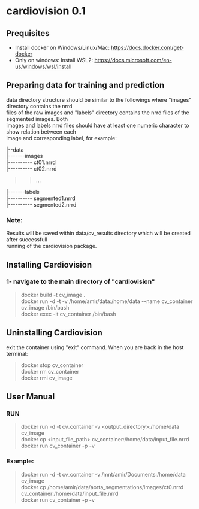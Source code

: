 # cardiovision 0.1

## Prequisites
- Install docker on Windows/Linux/Mac: https://docs.docker.com/get-docker
- Only on windows: Install WSL2: https://docs.microsoft.com/en-us/windows/wsl/install

## Preparing data for training and prediction
data directory structure should be similar to the followings where "images" directory contains the nrrd\
files of the raw images and "labels" directory contains the nrrd files of the segmented images. Both\
images and labels nrrd files should have at least one numeric character to show relation between each\
image and corresponding label, for example:

|--data\
|-------images\
|---------- ct01.nrrd\
|---------- ct02.nrrd
>>...

|-------labels\
|---------- segmented1.nrrd\
|---------- segmented2.nrrd

### Note:
Results will be saved within data/cv_results directory which will be created after successfull\
running of the cardiovision package.

## Installing Cardiovision
### 1- navigate to the main directory of "cardiovision"

>docker build -t cv_image .\
>docker run -d -t -v /home/amir/data:/home/data --name cv_container cv_image /bin/bash\
>docker exec -it cv_container /bin/bash


## Uninstalling Cardiovision
exit the container using "exit" command. When you are back in the host terminal:
>docker stop cv_container\
>docker rm cv_container\
>docker rmi cv_image

## User Manual

### RUN
>docker run -d -t cv_container -v <output_directory>:/home/data cv_image\
>docker cp <input_file_path> cv_container:/home/data/input_file.nrrd\
>docker run cv_container -p -v

### Example:
>docker run -d -t cv_container -v /mnt/amir/Documents:/home/data cv_image\
>docker cp /home/amir/data/aorta_segmentations/images/ct0.nrrd cv_container:/home/data/input_file.nrrd\
>docker run cv_container -p -v